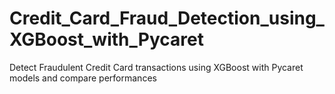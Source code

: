 # Credit_Card_Fraud_Detection_using_XGBoost_with_Pycaret
Detect Fraudulent Credit Card transactions using XGBoost with Pycaret models and compare performances

